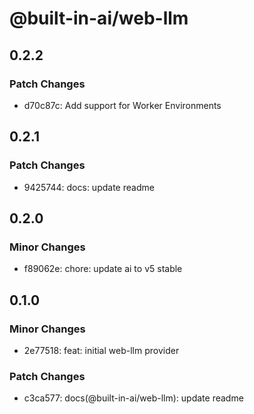 # @built-in-ai/web-llm

## 0.2.2

### Patch Changes

- d70c87c: Add support for Worker Environments

## 0.2.1

### Patch Changes

- 9425744: docs: update readme

## 0.2.0

### Minor Changes

- f89062e: chore: update ai to v5 stable

## 0.1.0

### Minor Changes

- 2e77518: feat: initial web-llm provider

### Patch Changes

- c3ca577: docs(@built-in-ai/web-llm): update readme
